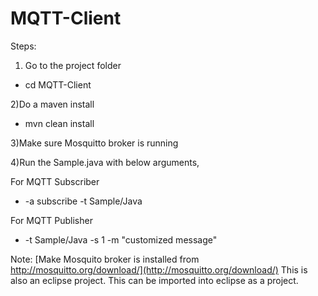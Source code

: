 MQTT-Client
===========
Steps:

1) Go to the project folder 
+ cd MQTT-Client

2)Do a maven install
+ mvn clean install

3)Make sure Mosquitto  broker is running

4)Run the Sample.java with below arguments,

For MQTT Subscriber
+ -a subscribe -t Sample/Java

For MQTT Publisher
+ -t Sample/Java -s 1 -m "customized message"

Note:
[Make Mosquito broker is installed from http://mosquitto.org/download/](http://mosquitto.org/download/)
This is also an eclipse project. This can be imported into eclipse as a project.
